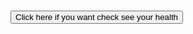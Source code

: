 <!-- # PearlHacks2021Hi -->
<h1></h1>
<div>
<button id='btn1' type="button" onclick="health()"> Click here if you want check see your health</button>

</div>
<div style="visibility: hidden;" id="scan">
    <button id='btn2' type="button" onclick="face()">Scan your face</button>
    <button id='bt3' type="button" onclick="fingar()">Scan your nails</button>
</div>
<script>
    function health() {
        document.getElementById("scan").style.visibility="visible";
    }
    function face() {
        alert("Done scaning") 
    }
    function fingar() {
        alert("Done scaning")
        
    }

</script>
